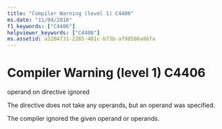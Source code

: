 ```yaml
---
title: "Compiler Warning (level 1) C4406"
ms.date: "11/04/2016"
f1_keywords: ["C4406"]
helpviewer_keywords: ["C4406"]
ms.assetid: a3204731-2285-401c-b73b-af98586a86fa
---
```

# Compiler Warning (level 1) C4406

operand on directive ignored

The directive does not take any operands, but an operand was specified.

The compiler ignored the given operand or operands.